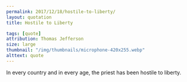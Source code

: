 ```yaml
---
permalink: 2017/12/18/hostile-to-liberty/
layout: quotation
title: Hostile to Liberty

tags: [quote]
attribution: Thomas Jefferson
size: large
thumbnail: "/img/thumbnails/microphone-420x255.webp"
alttext: quote
---
```


In every country and in every age, the priest has been hostile to liberty.
